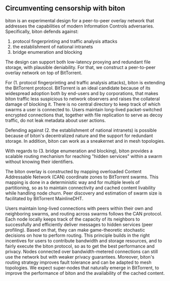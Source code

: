 ## Circumventing censorship with biton

biton is an experimental design for a peer-to-peer overlay network that addresses the capabilities of modern Information Controls adversaries. Specifically, biton defends against:

1. protocol fingerprinting and traffic analysis attacks
2. the establishment of national intranets
3. bridge enumeration and blocking

The design can support both low-latency proxying and redundant file storage, with plausible deniability. For that, we construct a peer-to-peer overlay network on top of BitTorrent.

For (1. protocol fingerprinting and traffic analysis attacks), biton is extending the BitTorrent protocol. BitTorrent is an ideal candidate because of its widespread adoption both by end-users and by corporations, that makes biton traffic less suspicious to network observers and raises the collateral damage of blocking it. There is no central directory to keep track of which swarms a user is connected to. Users maintain long-lived packet-switched encrypted connections that, together with file replication to serve as decoy traffic, do not leak metadata about user actions.

Defending against (2. the establishment of national intranets) is possible because of biton's decentralized nature and the support for redundant storage. In addition, biton can  work as a sneakernet and in mesh topologies.

With regards to (3. bridge enumeration and blocking), biton provides a scalable routing mechanism for reaching "hidden services" within a swarm without knowing their identifiers.

The biton overlay is constructed by mapping overloaded Content Addressable Network (CAN) coordinate zones to BitTorrent swarms. This mapping is done in a deterministic way and for multiple levels of partitioning, so as to maintain connectivity and cached content livability while handling node churn. Peer discovery and estimation of swarm size is facilitated by BitTorrent MainlineDHT.

Users maintain long-lived connections with peers within their own and neighboring swarms, and routing across swarms follows the CAN protocol. Each node locally keeps track of the capacity of its neighbors to successfully and efficiently deliver messages to hidden services (peer profiling). Based on that, they can make game-theoretic stochastic decisions on how to perform routing. This principle builds in the right incentives for users to contribute bandwidth and storage resources, and to fairly execute the biton protocol, so as to get the best performance and privacy. Nodes connected over bandwidth-metered connections can still use the network but with weaker privacy guarantees. Moreover, biton's routing strategy improves fault tolerance and can be adapted to mesh topologies. We expect super-nodes that naturally emerge in BitTorrent, to improve the performance of biton and the availability of the cached content.
